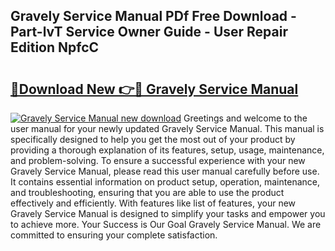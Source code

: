 ## Gravely Service Manual PDf Free Download - Part-lvT Service Owner Guide - User Repair Edition NpfcC

# <h2><a href="http://bc30741.oget.top/?id=Gravely+Service+Manual">🔗Download New 👉🔴 Gravely Service Manual</a></h2>

[![Gravely Service Manual new download](https://i.imgur.com/5g1atiW.png)](http://bc30741.oget.top/?id=Gravely+Service+Manual)
Greetings and welcome to the user manual for your newly updated Gravely Service Manual. This manual is specifically designed to help you get the most out of your product by providing a thorough explanation of its features, setup, usage, maintenance, and problem-solving. To ensure a successful experience with your new Gravely Service Manual, please read this user manual carefully before use. It contains essential information on product setup, operation, maintenance, and troubleshooting, ensuring that you are able to use the product effectively and efficiently. With features like list of features, your new Gravely Service Manual is designed to simplify your tasks and empower you to achieve more. Your Success is Our Goal Gravely Service Manual. We are committed to ensuring your complete satisfaction.
